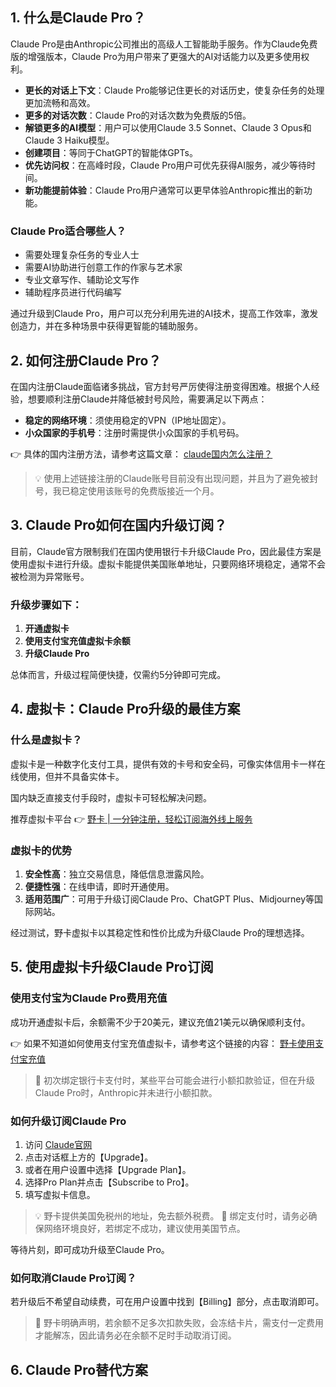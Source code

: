 ## 1. 什么是Claude Pro？

Claude Pro是由Anthropic公司推出的高级人工智能助手服务。作为Claude免费版的增强版本，Claude Pro为用户带来了更强大的AI对话能力以及更多使用权利。

- **更长的对话上下文**：Claude Pro能够记住更长的对话历史，使复杂任务的处理更加流畅和高效。
- **更多的对话次数**：Claude Pro的对话次数为免费版的5倍。
- **解锁更多的AI模型**：用户可以使用Claude 3.5 Sonnet、Claude 3 Opus和Claude 3 Haiku模型。
- **创建项目**：等同于ChatGPT的智能体GPTs。
- **优先访问权**：在高峰时段，Claude Pro用户可优先获得AI服务，减少等待时间。
- **新功能提前体验**：Claude Pro用户通常可以更早体验Anthropic推出的新功能。

### Claude Pro适合哪些人？

- 需要处理复杂任务的专业人士
- 需要AI协助进行创意工作的作家与艺术家
- 专业文章写作、辅助论文写作
- 辅助程序员进行代码编写

通过升级到Claude Pro，用户可以充分利用先进的AI技术，提高工作效率，激发创造力，并在多种场景中获得更智能的辅助服务。

## 2. 如何注册Claude Pro？

在国内注册Claude面临诸多挑战，官方封号严厉使得注册变得困难。根据个人经验，想要顺利注册Claude并降低被封号风险，需要满足以下两点：

- **稳定的网络环境**：须使用稳定的VPN（IP地址固定）。
- **小众国家的手机号**：注册时需提供小众国家的手机号码。

👉 具体的国内注册方法，请参考这篇文章： [claude国内怎么注册？](https://fanqiecf.com/how-to-register-claude/)

> 💡 使用上述链接注册的Claude账号目前没有出现问题，并且为了避免被封号，我已稳定使用该账号的免费版接近一个月。

## 3. Claude Pro如何在国内升级订阅？

目前，Claude官方限制我们在国内使用银行卡升级Claude Pro，因此最佳方案是使用虚拟卡进行升级。虚拟卡能提供美国账单地址，只要网络环境稳定，通常不会被检测为异常账号。

### 升级步骤如下：

1. **开通虚拟卡**
2. **使用支付宝充值虚拟卡余额**
3. **升级Claude Pro**

总体而言，升级过程简便快捷，仅需约5分钟即可完成。

## 4. 虚拟卡：Claude Pro升级的最佳方案

### 什么是虚拟卡？

虚拟卡是一种数字化支付工具，提供有效的卡号和安全码，可像实体信用卡一样在线使用，但并不具备实体卡。

国内缺乏直接支付手段时，虚拟卡可轻松解决问题。

推荐虚拟卡平台 👉 [野卡 | 一分钟注册，轻松订阅海外线上服务](https://bit.ly/bewildcard)

### 虚拟卡的优势

1. **安全性高**：独立交易信息，降低信息泄露风险。
2. **便捷性强**：在线申请，即时开通使用。
3. **适用范围广**：可用于升级订阅Claude Pro、ChatGPT Plus、Midjourney等国际网站。

经过测试，野卡虚拟卡以其稳定性和性价比成为升级Claude Pro的理想选择。

## 5. 使用虚拟卡升级Claude Pro订阅

### 使用支付宝为Claude Pro费用充值

成功开通虚拟卡后，余额需不少于20美元，建议充值21美元以确保顺利支付。

👉 如果不知道如何使用支付宝充值虚拟卡，请参考这个链接的内容： [野卡使用支付宝充值](https://fanqiecf.com/tutorial-on-how-to-use-wildcard/#6-WildCard%E4%BD%BF%E7%94%A8%E6%94%AF%E4%BB%98%E5%AE%9D%E8%BF%9B%E8%A1%8C%E5%85%85%E5%80%BC)

> 🔔 初次绑定银行卡支付时，某些平台可能会进行小额扣款验证，但在升级Claude Pro时，Anthropic并未进行小额扣款。

### 如何升级订阅Claude Pro

1. 访问 [Claude官网](https://claude.ai/)
2. 点击对话框上方的【Upgrade】。
3. 或者在用户设置中选择【Upgrade Plan】。
4. 选择Pro Plan并点击【Subscribe to Pro】。
5. 填写虚拟卡信息。

> 💡 野卡提供美国免税州的地址，免去额外税费。
> 🔔 绑定支付时，请务必确保网络环境良好，若绑定不成功，建议使用美国节点。

等待片刻，即可成功升级至Claude Pro。

### 如何取消Claude Pro订阅？

若升级后不希望自动续费，可在用户设置中找到【Billing】部分，点击取消即可。

> 🔔 野卡明确声明，若余额不足多次扣款失败，会冻结卡片，需支付一定费用才能解冻，因此请务必在余额不足时手动取消订阅。

## 6. Claude Pro替代方案